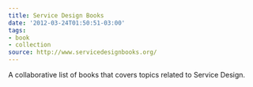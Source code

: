 ```yaml
---
title: Service Design Books
date: '2012-03-24T01:50:51-03:00'
tags:
- book
- collection
source: http://www.servicedesignbooks.org/
---
```

A collaborative list of books that covers topics related to Service Design.
